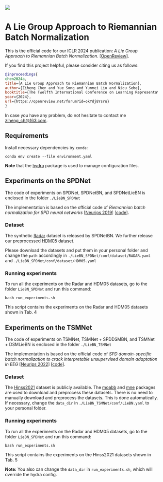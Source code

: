 [<img src="https://img.shields.io/badge/OpenReview|forum-pp7onaiM4VB-8c1b13"></img>](https://openreview.net/forum?id=okYdj8Ysru)

# A Lie Group Approach to Riemannian Batch Normalization

This is the official code for our ICLR 2024 publication: *A Lie Group Approach to Riemannian Batch Normalization*. [[OpenReview](https://openreview.net/forum?id=okYdj8Ysru)].

If you find this project helpful, please consider citing us as follows:

```bib
@inproceedings{
chen2024a,
title={A Lie Group Approach to Riemannian Batch Normalization},
author={Ziheng Chen and Yue Song and Yunmei Liu and Nicu Sebe},
booktitle={The Twelfth International Conference on Learning Representations},
year={2024},
url={https://openreview.net/forum?id=okYdj8Ysru}
}
```

In case you have any problem, do not hesitate to contact me ziheng_ch@163.com.

## Requirements

Install necessary dependencies by `conda`:

```setup
conda env create --file environment.yaml
```
**Note** that the [hydra](https://hydra.cc/) package is used to manage configuration files.

## Experiments on the SPDNet

The code of experiments on SPDNet, SPDNetBN, and SPDNetLieBN is enclosed in the folder `./LieBN_SPDNet`

The implementation is based on the official code of *Riemannian batch normalization for SPD neural networks* [[Neurips 2019](https://papers.nips.cc/paper_files/paper/2019/hash/6e69ebbfad976d4637bb4b39de261bf7-Abstract.html)] [[code](https://papers.nips.cc/paper_files/paper/2019/file/6e69ebbfad976d4637bb4b39de261bf7-Supplemental.zip)].

### Dataset

The synthetic [Radar](https://www.dropbox.com/s/dfnlx2bnyh3kjwy/data.zip?e=1&dl=0) dataset is released by SPDNetBN. We further release our preprocessed [HDM05](https://www.dropbox.com/scl/fi/x2ouxjwqj3zrb1idgkg2g/HDM05.zip?rlkey=4f90ktgzfz28x3i2i4ylu6dvu&dl=0) dataset.

Please download the datasets and put them in your personal folder and change the `path` accordingly in `./LieBN_SPDNet/conf/dataset/RADAR.yaml` and `./LieBN_SPDNet/conf/dataset/HDM05.yaml`

### Running experiments

To run all the experiments on the Radar and HDM05 datasets, go to the folder `LieBN_SPDNet` and run this command:

```train
bash run_experiments.sh
```
This script contains the experiments on the Radar and HDM05 datasets shown in Tab. 4

## Experiments on the TSMNet

The code of experiments on TSMNet, TSMNet + SPDDSMBN, and TSMNet + DSMLieBN is enclosed in the folder `./LieBN_TSMNet`

The implementation is based on the official code of *SPD domain-specific batch normalization to crack interpretable unsupervised domain adaptation in EEG* [[Neurips 2022](https://openreview.net/forum?id=pp7onaiM4VB)] [[code](https://github.com/rkobler/TSMNet.git)].

### Dataset

The [Hinss2021](https://doi.org/10.5281/zenodo.5055046) dataset is publicly available. The [moabb](https://neurotechx.github.io/moabb/) and [mne](https://mne.tools) packages are used to download and preprocess these datasets. There is no need to manually download and preprocess the datasets. This is done automatically. If necessary, change the `data_dir` in `./LieBN_TSMNet/conf/LieBN.yaml` to your personal folder.

### Running experiments

To run all the experiments on the Radar and HDM05 datasets, go to the folder `LieBN_SPDNet` and run this command:

```train
bash run_experiments.sh
```
This script contains the experiments on the Hinss2021 datasets shown in Tab. 5

**Note:** You also can change the `data_dir` in `run_experiments.sh`, which will override the hydra config.



